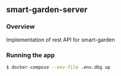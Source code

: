 ## smart-garden-server

### Overview

Implementation of rest API for smart-garden

### Running the app

```bash
$ docker-compose --env-file .env.dbg up
```
